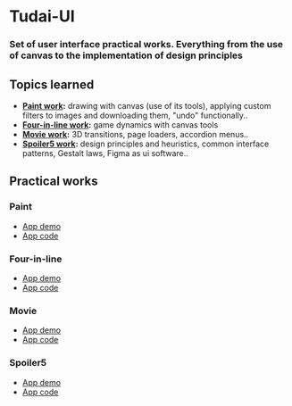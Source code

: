 # Tudai-UI
### Set of user interface practical works. Everything from the use of canvas to the implementation of design principles
## Topics learned
- **[Paint work](#paint):** drawing with canvas (use of its tools), applying custom filters to images and downloading them, "undo" functionally.. 
- **[Four-in-line work](#four-in-line):** game dynamics with canvas tools
- **[Movie work](https://juanpi375.github.io/Tudai-UI/TPE-Movie):** 3D transitions, page loaders, accordion menus..
- **[Spoiler5 work](https://juanpi375.github.io/Tudai-UI/TPE-Spoiler5-p1):** design principles and heuristics, common interface patterns, Gestalt laws, Figma as ui software..
## Practical works
### Paint
- [App demo](https://juanpi375.github.io/Tudai-UI/TPE-PaintApp) 
- [App code](./TPE-PaintApp)
### Four-in-line
- [App demo](https://juanpi375.github.io/Tudai-UI/TPE-FourInLine) 
- [App code](./TPE-FourInLine)
### Movie
- [App demo](https://juanpi375.github.io/Tudai-UI/TPE-Movie) 
- [App code](./TPE-Movie)
### Spoiler5
- [App demo](https://juanpi375.github.io/Tudai-UI/TPE-Spoiler5-p1) 
- [App code](./TPE-Spoiler5-p1)
